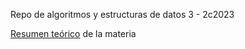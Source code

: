 Repo de algoritmos y estructuras de datos 3 - 2c2023


[Resumen teórico](https://mateoschiro.notion.site/Algo3-1a9eb33c697b4247aa5a919c11976bf8?pvs=4) de la materia

